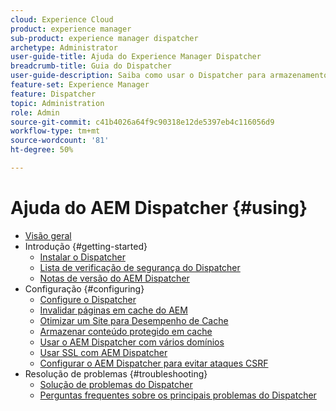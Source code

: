 ```yaml
---
cloud: Experience Cloud
product: experience manager
sub-product: experience manager dispatcher
archetype: Administrator
user-guide-title: Ajuda do Experience Manager Dispatcher
breadcrumb-title: Guia do Dispatcher
user-guide-description: Saiba como usar o Dispatcher para armazenamento em cache, balanceamento de carga e melhoria da segurança para seu servidor AEM.
feature-set: Experience Manager
feature: Dispatcher
topic: Administration
role: Admin
source-git-commit: c41b4026a64f9c90318e12de5397eb4c116056d9
workflow-type: tm+mt
source-wordcount: '81'
ht-degree: 50%

---
```



# Ajuda do AEM Dispatcher {#using}

+ [Visão geral](dispatcher.md)
+ Introdução {#getting-started}
   + [Instalar o Dispatcher](dispatcher-install.md)
   + [Lista de verificação de segurança do Dispatcher](security-checklist.md)
   + [Notas de versão do AEM Dispatcher](release-notes.md)
+ Configuração {#configuring}
   + [Configure o Dispatcher](dispatcher-configuration.md)
   + [Invalidar páginas em cache do AEM](page-invalidate.md)
   + [Otimizar um Site para Desempenho de Cache](https://experienceleague.adobe.com/pt-br/docs/experience-manager-65/content/implementing/deploying/configuring/configuring-performance)
   + [Armazenar conteúdo protegido em cache](permissions-cache.md)
   + [Usar o AEM Dispatcher com vários domínios](dispatcher-domains.md)
   + [Usar SSL com AEM Dispatcher](dispatcher-ssl.md)
   + [Configurar o AEM Dispatcher para evitar ataques CSRF](configuring-dispatcher-to-prevent-csrf.md)
+ Resolução de problemas {#troubleshooting}
   + [Solução de problemas do Dispatcher](dispatcher-troubleshooting.md)
   + [Perguntas frequentes sobre os principais problemas do Dispatcher](dispatcher-faq.md)
